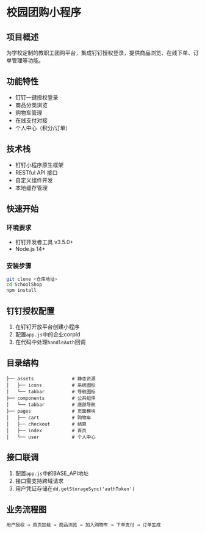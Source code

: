 # 校园团购小程序

## 项目概述
为学校定制的教职工团购平台，集成钉钉授权登录，提供商品浏览、在线下单、订单管理等功能。

## 功能特性
- 钉钉一键授权登录
- 商品分类浏览
- 购物车管理
- 在线支付对接
- 个人中心（积分/订单）

## 技术栈
- 钉钉小程序原生框架
- RESTful API 接口
- 自定义组件开发
- 本地缓存管理

## 快速开始
### 环境要求
- 钉钉开发者工具 v3.5.0+
- Node.js 14+

### 安装步骤
```bash
git clone <仓库地址>
cd SchoolShop
npm install
```

## 钉钉授权配置
1. 在钉钉开放平台创建小程序
2. 配置`app.js`中的企业corpId
3. 在代码中处理`handleAuth`回调

## 目录结构
```
├── assets              # 静态资源
│   ├── icons           # 系统图标
│   └── tabbar          # 导航图标
├── components          # 公共组件
│   └── tabbar          # 底部导航
├── pages               # 页面模块
│   ├── cart            # 购物车
│   ├── checkout        # 结算
│   ├── index           # 首页
│   └── user            # 个人中心
```

## 接口联调
1. 配置`app.js`中的BASE_API地址
2. 接口需支持跨域请求
3. 用户凭证存储在`dd.getStorageSync('authToken')`

## 业务流程图
```
用户授权 → 首页加载 → 商品浏览 → 加入购物车 → 下单支付 → 订单生成
```
